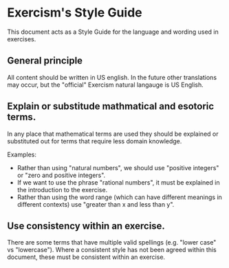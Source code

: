 # Exercism's Style Guide

This document acts as a Style Guide for the language and wording used in exercises.

## General principle

All content should be written in US english. 
In the future other translations may occur, but the "official" Exercism natural langauge is US English.

## Explain or substitude mathmatical and esotoric terms.

In any place that mathematical terms are used they should be explained or substituted out for terms that require less domain knowledge.

Examples:
- Rather than using "natural numbers", we should use "positive integers" or "zero and positive integers". 
- If we want to use the phrase "rational numbers", it must be explained in the introduction to the exercise.
- Rather than using the word range (which can have different meanings in different contexts) use "greater than x and less than y".

## Use consistency within an exercise.

There are some terms that have multiple valid spellings (e.g. "lower case" vs "lowercase"). 
Where a consistent style has not been agreed within this document, these must be consistent within an exercise.
